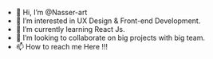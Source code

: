 - 👋 Hi, I’m @Nasser-art
- 👀 I’m interested in UX Design & Front-end Development.
- 🌱 I’m currently learning React Js.
- 💞️ I’m looking to collaborate on big projects with big team.
- 📫 How to reach me Here !!!

<!---
Nasser-art/Nasser-art is a ✨ special ✨ repository because its `README.md` (this file) appears on your GitHub profile.
You can click the Preview link to take a look at your changes.
--->
